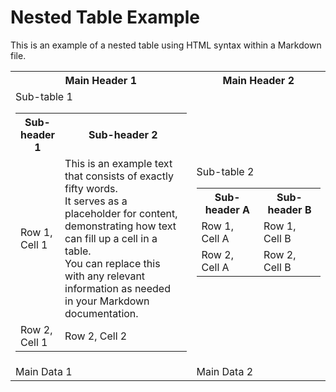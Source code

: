 # Nested Table Example

This is an example of a nested table using HTML syntax within a Markdown file.

<table>
    <tr>
        <th>Main Header 1</th>
        <th>Main Header 2</th>
    </tr>
    <tr>
        <td>
            Sub-table 1
            <table>
                <tr>
                    <th>Sub-header 1</th>
                    <th>Sub-header 2</th>
                </tr>
                <tr>
                    <td>Row 1, Cell 1</td>
                    <td style="word-wrap: break-word; width: 200px;">
                        This is an example text that consists of exactly fifty words. <br/>It serves as a placeholder for content, demonstrating how text can fill up a cell in a table.<br/> You can replace this with any relevant information as needed in your Markdown documentation.
                    </td>
                </tr>
                <tr>
                    <td>Row 2, Cell 1</td>
                    <td>Row 2, Cell 2</td>
                </tr>
            </table>
        </td>
        <td>
            Sub-table 2
            <table>
                <tr>
                    <th>Sub-header A</th>
                    <th>Sub-header B</th>
                </tr>
                <tr>
                    <td>Row 1, Cell A</td>
                    <td>Row 1, Cell B</td>
                </tr>
                <tr>
                    <td>Row 2, Cell A</td>
                    <td>Row 2, Cell B</td>
                </tr>
            </table>
        </td>
    </tr>
    <tr>
        <td>Main Data 1</td>
        <td>Main Data 2</td>
    </tr>
</table>
